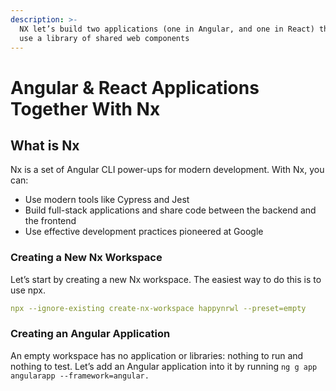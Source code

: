 ```yaml
---
description: >-
  NX let’s build two applications (one in Angular, and one in React) that will
  use a library of shared web components
---
```


# Angular & React Applications Together With Nx

## What is Nx

Nx is a set of Angular CLI power-ups for modern development. With Nx, you can:

* Use modern tools like Cypress and Jest
* Build full-stack applications and share code between the backend and the frontend
* Use effective development practices pioneered at Google

### Creating a New Nx Workspace

Let’s start by creating a new Nx workspace. The easiest way to do this is to use npx.

```yaml
npx --ignore-existing create-nx-workspace happynrwl --preset=empty
```

### Creating an Angular Application

 An empty workspace has no application or libraries: nothing to run and nothing to test. Let’s add an Angular application into it by running `ng g app angularapp --framework=angular.`


